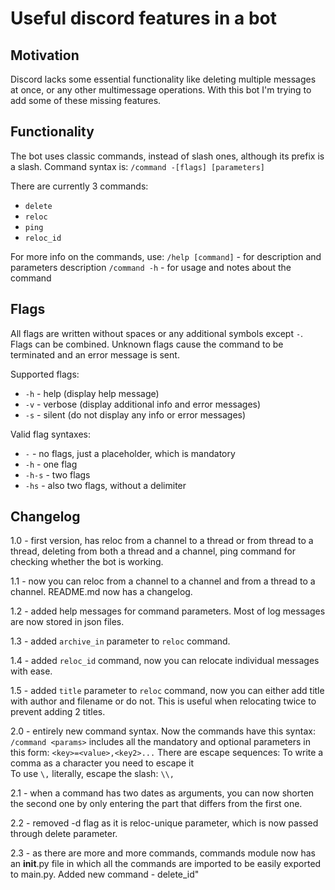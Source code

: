 # Useful discord features in a bot
## Motivation
Discord lacks some essential functionality like deleting multiple messages at once, or any other multimessage operations.
With this bot I'm trying to add some of these missing features.
## Functionality
The bot uses classic commands, instead of slash ones, although its prefix is a slash.
Command syntax is:
`/command -[flags] [parameters]`

There are currently 3 commands:
- `delete`
- `reloc`
- `ping`
- `reloc_id`

For more info on the commands, use:
`/help [command]` - for description and parameters description
`/command -h` - for usage and notes about the command
## Flags
All flags are written without spaces or any additional symbols except `-`. Flags can be combined. Unknown flags cause the command to be terminated and an error message is sent.

Supported flags:
- `-h` - help (display help message)
- `-v` - verbose (display additional info and error messages)
- `-s` - silent (do not display any info or error messages)

Valid flag syntaxes:
- `-` - no flags, just a placeholder, which is mandatory
- `-h` - one flag
- `-h-s` - two flags
- `-hs` - also two flags, without a delimiter

## Changelog
1.0 - first version, has reloc from a channel to a thread or from thread to a thread, deleting from both a thread and a channel, ping command for checking whether the bot is working.

1.1 - now you can reloc from a channel to a channel and from a thread to a channel. README.md now has a changelog.

1.2 - added help messages for command parameters. Most of log messages are now stored in json files.

1.3 - added `archive_in` parameter to `reloc` command.

1.4 - added `reloc_id` command, now you can relocate individual messages with ease.

1.5 - added `title` parameter to `reloc` command, now you can either add title with author and filename or do not. This is useful when relocating twice to prevent adding 2 titles.

2.0 - entirely new command syntax.
Now the commands have this syntax:
`/command <params>`
<params>  includes all the mandatory and optional parameters in this
form: `<key>=<value>,<key2>...`
There are escape sequences:
To write a comma as a character you need to escape it     
To use `\,` literally, escape the slash: `\\,`

2.1 - when a command has two dates as arguments, you can now shorten the second one by only entering the part that differs from the first one.

2.2 - removed -d flag as it is reloc-unique parameter, which is 
now passed through delete parameter.

2.3 - as there are more and more commands, commands module now has an __init__.py file in which all the commands are imported to be easily exported to main.py. Added new command - delete_id"